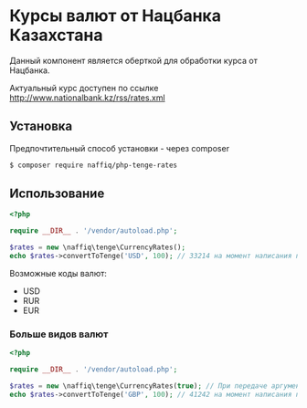 # Курсы валют от Нацбанка Казахстана

Данный компонент является оберткой для обработки курса от Нацбанка.

Актуальный курс доступен по ссылке http://www.nationalbank.kz/rss/rates.xml

## Установка

Предпочтительный способ установки - через composer

```bash
$ composer require naffiq/php-tenge-rates
```

## Использование

```php
<?php

require __DIR__ . '/vendor/autoload.php';

$rates = new \naffiq\tenge\CurrencyRates();
echo $rates->convertToTenge('USD', 100); // 33214 на момент написания примера
```

Возможные коды валют:
* USD
* RUR
* EUR

### Больше видов валют

```php
<?php

require __DIR__ . '/vendor/autoload.php';

$rates = new \naffiq\tenge\CurrencyRates(true); // При передаче аргумента true, обрабатывается второй источник нацбанка
echo $rates->convertToTenge('GBP', 100); // 41242 на момент написания примера
```
